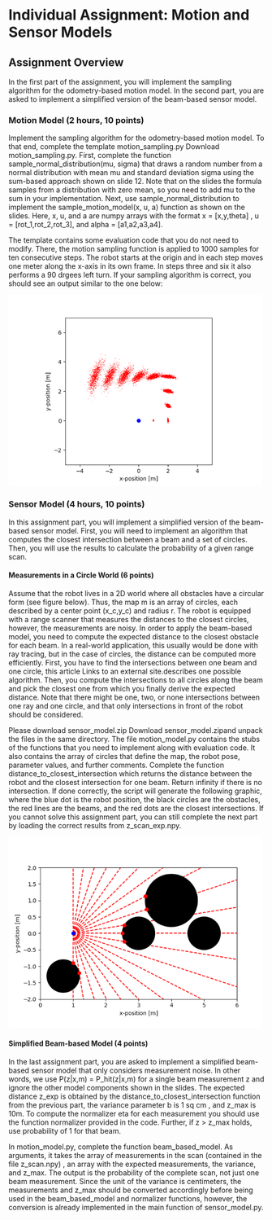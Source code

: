 # Individual Assignment: Motion and Sensor Models

## Assignment Overview
In the first part of the assignment, you will implement the sampling algorithm for the odometry-based motion model. In the second part, you are asked to implement a simplified version of the beam-based sensor model.

### Motion Model (2 hours, 10 points)
Implement the sampling algorithm for the odometry-based motion model. To that end, complete the template motion_sampling.py Download motion_sampling.py. First, complete the function sample_normal_distribution(mu, sigma) that draws a random number from a normal distribution with mean mu and standard deviation sigma using the sum-based approach shown on slide 12. Note that on the slides the formula samples from a distribution with zero mean, so you need to add mu to the sum in your implementation. Next, use sample_normal_distribution to implement the sample_motion_model(x, u, a) function as shown on the slides. Here, x, u, and a are numpy arrays with the format x = [x,y,theta] , u = [rot_1,rot_2,rot_3], and alpha = [a1,a2,a3,a4].

The template contains some evaluation code that you do not need to modify. There, the motion sampling function is applied to 1000 samples for ten consecutive steps. The robot starts at the origin and in each step moves one meter along the x-axis in its own frame. In steps three and six it also performs a 90 drgees left turn. If your sampling algorithm is correct, you should see an output similar to the one below:


<img src="Images/motion_model_plot.png" alt="img0" width="500"/>


### Sensor Model (4 hours, 10 points)
In this assignment part, you will implement a simplified version of the beam-based sensor model. First, you will need to implement an algorithm that computes the closest intersection between a beam and a set of circles. Then, you will use the results to calculate the probability of a given range scan.

#### Measurements in a Circle World (6 points)

Assume that the robot lives in a 2D world where all obstacles have a circular form (see figure below). Thus, the map m is an array of circles, each described by a center point (x_c,y_c) and radius r. The robot is equipped with a range scanner that measures the distances to the closest circles, however, the measurements are noisy. In order to apply the beam-based model, you need to compute the expected distance to the closest obstacle for each beam. In a real-world application, this usually would be done with ray tracing, but in the case of circles, the distance can be computed more efficiently. First, you have to find the intersections between one beam and one circle, this article Links to an external site.describes one possible algorithm. Then, you compute the intersections to all circles along the beam and pick the closest one from which you finally derive the expected distance. Note that there might be one, two, or none intersections between one ray and one circle, and that only intersections in front of the robot should be considered. 

Please download sensor_model.zip Download sensor_model.zipand unpack the files in the same directory. The file motion_model.py contains the stubs of the functions that you need to implement along with evaluation code. It also contains the array of circles that define the map, the robot pose, parameter values, and further comments. Complete the function distance_to_closest_intersection which returns the distance between the robot and the closest intersection for one beam. Return infinity if there is no intersection. If done correctly, the script will generate the following graphic, where the blue dot is the robot position, the black circles are the obstacles, the red lines are the beams, and the red dots are the closest intersections. If you cannot solve this assignment part, you can still complete the next part by loading the correct results from z_scan_exp.npy.


<img src="Images/circle_world.png" alt="img0" width="500"/>


#### Simplified Beam-based Model (4 points)

In the last assignment part, you are asked to implement a simplified beam-based sensor model that only considers measurement noise. In other words, we use P(z|x,m) = P_hit(z|x,m) for a single beam measurement z and ignore the other model components shown in the slides. The expected distance z_exp is obtained by the distance_to_closest_intersection function from the previous part, the variance parameter b is 1 sq cm , and z_max is 10m.  To compute the normalizer eta for each measurement you should use the function normalizer provided in the code. Further, if z > z_max holds, use probability of 1 for that beam.

In motion_model.py, complete the function beam_based_model. As arguments, it takes the array of measurements in the scan (contained in the file z_scan.npy) , an array with the expected measurements, the variance, and z_max. The output is the probability of the complete scan, not just one beam measurement. Since the unit of the variance is centimeters, the measurements and z_max should be converted accordingly before being used in the beam_based_model and normalizer functions, however, the conversion is already implemented in the main function of sensor_model.py.

